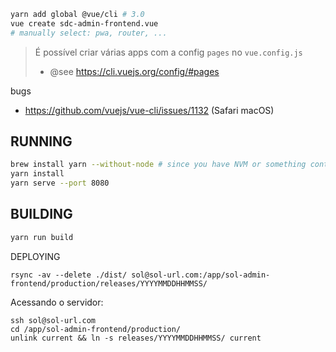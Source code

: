 ```bash
yarn add global @vue/cli # 3.0
vue create sdc-admin-frontend.vue
# manually select: pwa, router, ...
```

> É possível criar várias apps com a config `pages` no `vue.config.js`
> - @see https://cli.vuejs.org/config/#pages


bugs
- https://github.com/vuejs/vue-cli/issues/1132 (Safari macOS)


RUNNING
----
```bash
brew install yarn --without-node # since you have NVM or something controlling node versions
yarn install
yarn serve --port 8080
```

BUILDING
----
```bash
yarn run build
```

DEPLOYING

```
rsync -av --delete ./dist/ sol@sol-url.com:/app/sol-admin-frontend/production/releases/YYYYMMDDHHMMSS/
```

Acessando o servidor:

```
ssh sol@sol-url.com
cd /app/sol-admin-frontend/production/
unlink current && ln -s releases/YYYYMMDDHHMMSS/ current
```
